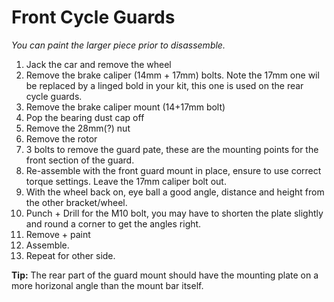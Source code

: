 Front Cycle Guards
===
*You can paint the larger piece prior to disassemble.*

1. Jack the car and remove the wheel
2. Remove the brake caliper (14mm + 17mm) bolts. Note the 17mm one wil be replaced by a linged bold in your kit, this one is used on the rear cycle guards.
3. Remove the brake caliper mount (14+17mm bolt)
4. Pop the bearing dust cap off
5. Remove the 28mm(?) nut
6. Remove the rotor
7. 3 bolts to remove the guard pate, these are the mounting points for the front section of the guard.
8. Re-assemble with the front guard mount in place, ensure to use correct torque settings. Leave the 17mm caliper bolt out.
9. With the wheel back on, eye ball a good angle, distance and height from the other bracket/wheel.
10. Punch + Drill for the M10 bolt, you may have to shorten the plate slightly and round a corner to get the angles right.
11. Remove + paint
12. Assemble.
13. Repeat for other side.

**Tip:** The rear part of the guard mount should have the mounting plate on a more horizonal angle than the mount bar itself.
